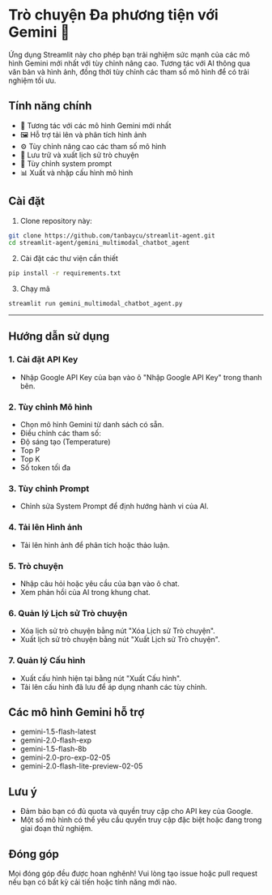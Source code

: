 # Trò chuyện Đa phương tiện với Gemini 🚀

Ứng dụng Streamlit này cho phép bạn trải nghiệm sức mạnh của các mô hình Gemini mới nhất với tùy chỉnh nâng cao. Tương tác với AI thông qua văn bản và hình ảnh, đồng thời tùy chỉnh các tham số mô hình để có trải nghiệm tối ưu.

## Tính năng chính

- 🤖 Tương tác với các mô hình Gemini mới nhất
- 🖼️ Hỗ trợ tải lên và phân tích hình ảnh
- ⚙️ Tùy chỉnh nâng cao các tham số mô hình
- 💬 Lưu trữ và xuất lịch sử trò chuyện
- 🔧 Tùy chỉnh system prompt
- 📊 Xuất và nhập cấu hình mô hình

## Cài đặt

1. Clone repository này:
```bash
git clone https://github.com/tanbaycu/streamlit-agent.git
cd streamlit-agent/gemini_multimodal_chatbot_agent
```
2. Cài đặt các thư viện cần thiết
```bash
pip install -r requirements.txt
```
3. Chạy mã
```bash 
streamlit run gemini_multimodal_chatbot_agent.py
```

---

## Hướng dẫn sử dụng

### 1. Cài đặt API Key

- Nhập Google API Key của bạn vào ô "Nhập Google API Key" trong thanh bên.

### 2. Tùy chỉnh Mô hình

- Chọn mô hình Gemini từ danh sách có sẵn.
- Điều chỉnh các tham số:
- Độ sáng tạo (Temperature)
- Top P
- Top K
- Số token tối đa

### 3. Tùy chỉnh Prompt

- Chỉnh sửa System Prompt để định hướng hành vi của AI.

### 4. Tải lên Hình ảnh

- Tải lên hình ảnh để phân tích hoặc thảo luận.

### 5. Trò chuyện

- Nhập câu hỏi hoặc yêu cầu của bạn vào ô chat.
- Xem phản hồi của AI trong khung chat.

### 6. Quản lý Lịch sử Trò chuyện

- Xóa lịch sử trò chuyện bằng nút "Xóa Lịch sử Trò chuyện".
- Xuất lịch sử trò chuyện bằng nút "Xuất Lịch sử Trò chuyện".

### 7. Quản lý Cấu hình

- Xuất cấu hình hiện tại bằng nút "Xuất Cấu hình".
- Tải lên cấu hình đã lưu để áp dụng nhanh các tùy chỉnh.

## Các mô hình Gemini hỗ trợ

- gemini-1.5-flash-latest
- gemini-2.0-flash-exp
- gemini-1.5-flash-8b
- gemini-2.0-pro-exp-02-05
- gemini-2.0-flash-lite-preview-02-05

## Lưu ý

- Đảm bảo bạn có đủ quota và quyền truy cập cho API key của Google.
- Một số mô hình có thể yêu cầu quyền truy cập đặc biệt hoặc đang trong giai đoạn thử nghiệm.

## Đóng góp

Mọi đóng góp đều được hoan nghênh! Vui lòng tạo issue hoặc pull request nếu bạn có bất kỳ cải tiến hoặc tính năng mới nào.




